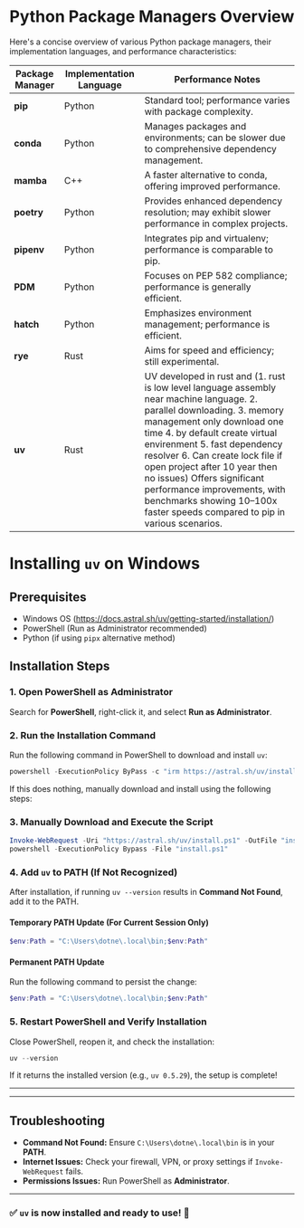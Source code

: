 # Python Package Managers Overview

Here's a concise overview of various Python package managers, their implementation languages, and performance characteristics:

| Package Manager | Implementation Language | Performance Notes |
|---|---|---|
| **pip** | Python | Standard tool; performance varies with package complexity. |
| **conda** | Python | Manages packages and environments; can be slower due to comprehensive dependency management. |
| **mamba** | C++ | A faster alternative to conda, offering improved performance. |
| **poetry** | Python | Provides enhanced dependency resolution; may exhibit slower performance in complex projects. |
| **pipenv** | Python | Integrates pip and virtualenv; performance is comparable to pip. |
| **PDM** | Python | Focuses on PEP 582 compliance; performance is generally efficient. |
| **hatch** | Python | Emphasizes environment management; performance is efficient. |
| **rye** | Rust | Aims for speed and efficiency; still experimental. |
| **uv** | Rust | UV developed in rust and (1. rust is low level language assembly near machine language. 2. parallel downloading. 3. memory management only download one time 4. by default create virtual envirenment 5. fast dependency resolver 6. Can create lock file if open project after 10 year then no issues) Offers significant performance improvements, with benchmarks showing 10–100x faster speeds compared to pip in various scenarios. |


# Installing `uv` on Windows

## Prerequisites
- Windows OS (https://docs.astral.sh/uv/getting-started/installation/)
- PowerShell (Run as Administrator recommended)
- Python (if using `pipx` alternative method)

## Installation Steps

### 1. Open PowerShell as Administrator
Search for **PowerShell**, right-click it, and select **Run as Administrator**.

### 2. Run the Installation Command
Run the following command in PowerShell to download and install `uv`:
```powershell
powershell -ExecutionPolicy ByPass -c "irm https://astral.sh/uv/install.ps1 | iex"
```

If this does nothing, manually download and install using the following steps:

### 3. Manually Download and Execute the Script
```powershell
Invoke-WebRequest -Uri "https://astral.sh/uv/install.ps1" -OutFile "install.ps1"
powershell -ExecutionPolicy Bypass -File "install.ps1"
```

### 4. Add `uv` to PATH (If Not Recognized)
After installation, if running `uv --version` results in **Command Not Found**, add it to the PATH.

#### **Temporary PATH Update (For Current Session Only)**
```powershell
$env:Path = "C:\Users\dotne\.local\bin;$env:Path"
```

#### **Permanent PATH Update**
Run the following command to persist the change:
```powershell
$env:Path = "C:\Users\dotne\.local\bin;$env:Path"
```

### 5. Restart PowerShell and Verify Installation
Close PowerShell, reopen it, and check the installation:
```powershell
uv --version
```
If it returns the installed version (e.g., `uv 0.5.29`), the setup is complete!

---



---

## Troubleshooting
- **Command Not Found:** Ensure `C:\Users\dotne\.local\bin` is in your **PATH**.
- **Internet Issues:** Check your firewall, VPN, or proxy settings if `Invoke-WebRequest` fails.
- **Permissions Issues:** Run PowerShell as **Administrator**.

---

### ✅ `uv` is now installed and ready to use! 🚀